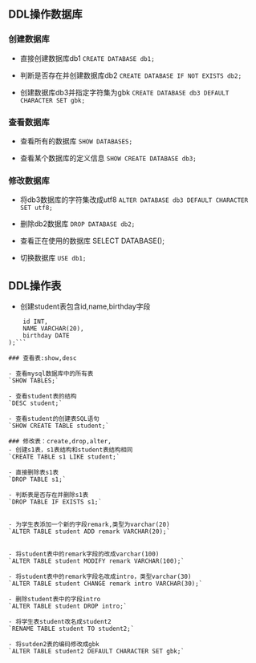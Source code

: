 ## DDL操作数据库

### 创建数据库

- 直接创建数据库db1
```CREATE DATABASE db1;```

- 判断是否存在并创建数据库db2
`CREATE DATABASE IF NOT EXISTS db2;`

- 创建数据库db3并指定字符集为gbk
`CREATE DATABASE db3 DEFAULT CHARACTER SET gbk;`

### 查看数据库
- 查看所有的数据库
`SHOW DATABASES;`

- 查看某个数据库的定义信息
`SHOW CREATE DATABASE db3;`


### 修改数据库
- 将db3数据库的字符集改成utf8
`ALTER DATABASE db3 DEFAULT CHARACTER SET utf8;`

- 删除db2数据库
`DROP DATABASE db2;`

- 查看正在使用的数据库
SELECT DATABASE();

- 切换数据库
`USE db1;`


## DDL操作表
- 创建student表包含id,name,birthday字段
```CREATE TABLE student(
	id INT,
	NAME VARCHAR(20),
	birthday DATE
);```

### 查看表:show,desc

- 查看mysql数据库中的所有表
`SHOW TABLES;`

- 查看student表的结构
`DESC student;`

- 查看student的创建表SQL语句
`SHOW CREATE TABLE student;`

### 修改表：create,drop,alter,
- 创建s1表，s1表结构和student表结构相同
`CREATE TABLE s1 LIKE student;`

- 直接删除表s1表
`DROP TABLE s1;`

- 判断表是否存在并删除s1表
`DROP TABLE IF EXISTS s1;`


- 为学生表添加一个新的字段remark,类型为varchar(20)
`ALTER TABLE student ADD remark VARCHAR(20);`


- 将student表中的remark字段的改成varchar(100)
`ALTER TABLE student MODIFY remark VARCHAR(100);`

- 将student表中的remark字段名改成intro，类型varchar(30)
`ALTER TABLE student CHANGE remark intro VARCHAR(30);`

- 删除student表中的字段intro
`ALTER TABLE student DROP intro;`

- 将学生表student改名成student2
`RENAME TABLE student TO student2;`

- 将sutden2表的编码修改成gbk
`ALTER TABLE student2 DEFAULT CHARACTER SET gbk;`
